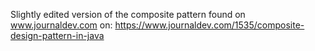 Slightly edited version of the composite pattern found on www.journaldev.com on:
https://www.journaldev.com/1535/composite-design-pattern-in-java